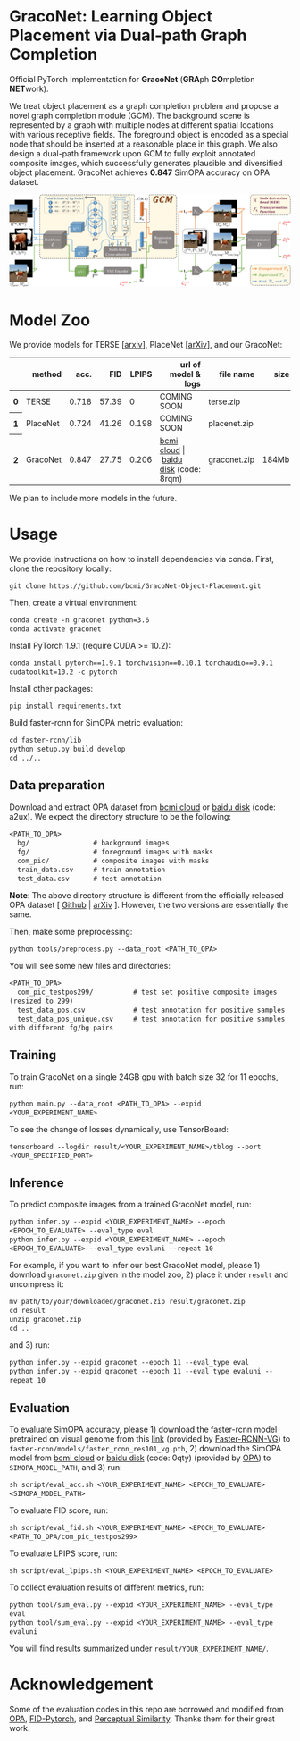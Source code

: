 **GracoNet**: Learning Object Placement via Dual-path Graph Completion
========

Official PyTorch Implementation for **GracoNet** (**GRA**ph **CO**mpletion **NET**work).

We treat object placement as a graph completion problem and propose a novel graph completion module (GCM). The background scene is represented by a graph with multiple nodes at different spatial locations with various receptive fields. The foreground object is encoded as a special node that should be inserted at a reasonable place in this graph. We also design a dual-path framework upon GCM to fully exploit annotated composite images, which successfully generates plausible and diversified object placement. GracoNet achieves **0.847** SimOPA accuracy on OPA dataset.

![GracoNet](.github/GracoNet.png)


# Model Zoo
We provide models for TERSE \[[arxiv](https://arxiv.org/abs/1904.05475)\], PlaceNet \[[arXiv](https://arxiv.org/abs/1812.02350)\], and our GracoNet:

<table>
  <thead>
    <tr style="text-align: right;">
      <th></th>
      <th>method</th>
      <th>acc.</th>
      <th>FID</th>
      <th>LPIPS</th>
      <th>url of model & logs</th>
      <th>file name</th>
      <th>size</th>
    </tr>
  </thead>
  <tbody>
    <tr>
      <th>0</th>
      <td>TERSE</td>
      <td>0.718</td>
      <td>57.39</td>
      <td>0</td>
      <td>COMING SOON</td>
      <td>terse.zip</td>
      <td></td>
    </tr>
    <tr>
      <th>1</th>
      <td>PlaceNet</td>
      <td>0.724</td>
      <td>41.26</td>
      <td>0.198</td>
      <td>COMING SOON</td>
      <td>placenet.zip</td>
      <td></td>
    </tr>
    <tr>
      <th>2</th>
      <td>GracoNet</td>
      <td>0.847</td>
      <td>27.75</td>
      <td>0.206</td>
      <td><a href="https://cloud.bcmi.sjtu.edu.cn/sharing/5y74jrw2a">bcmi cloud</a>&nbsp;|&nbsp;<a href="https://pan.baidu.com/s/1qzEAjHjSarvst5eY3V2Xaw">baidu disk</a>&nbsp;(code: 8rqm)</td>
      <td>graconet.zip</td>
      <td>184Mb</td>
    </tr>
  </tbody>
</table>

We plan to include more models in the future.


# Usage
We provide instructions on how to install dependencies via conda.
First, clone the repository locally:
```
git clone https://github.com/bcmi/GracoNet-Object-Placement.git
```
Then, create a virtual environment:
```
conda create -n graconet python=3.6
conda activate graconet
```
Install PyTorch 1.9.1 (require CUDA >= 10.2):
```
conda install pytorch==1.9.1 torchvision==0.10.1 torchaudio==0.9.1 cudatoolkit=10.2 -c pytorch
```
Install other packages:
```
pip install requirements.txt
```
Build faster-rcnn for SimOPA metric evaluation:
```
cd faster-rcnn/lib
python setup.py build develop
cd ../..
```

## Data preparation
Download and extract OPA dataset from [bcmi cloud](https://cloud.bcmi.sjtu.edu.cn/sharing/anOViiqDN) or [baidu disk](https://pan.baidu.com/s/1tl0x55osXG5hNdIaW_ysuQ) (code: a2ux). We expect the directory structure to be the following:
```
<PATH_TO_OPA>
  bg/                # background images
  fg/                # foreground images with masks
  com_pic/           # composite images with masks
  train_data.csv     # train annotation
  test_data.csv      # test annotation
```

**Note**: The above directory structure is different from the officially released OPA dataset \[ [Github](https://github.com/bcmi/Object-Placement-Assessment-Dataset-OPA) | [arXiv](https://arxiv.org/pdf/2107.01889.pdf) \]. However, the two versions are essentially the same.

Then, make some preprocessing:
```
python tools/preprocess.py --data_root <PATH_TO_OPA>
```
You will see some new files and directories:
```
<PATH_TO_OPA>
  com_pic_testpos299/          # test set positive composite images (resized to 299)
  test_data_pos.csv            # test annotation for positive samples
  test_data_pos_unique.csv     # test annotation for positive samples with different fg/bg pairs 
```

## Training
To train GracoNet on a single 24GB gpu with batch size 32 for 11 epochs, run:
```
python main.py --data_root <PATH_TO_OPA> --expid <YOUR_EXPERIMENT_NAME>
```
To see the change of losses dynamically, use TensorBoard:
```
tensorboard --logdir result/<YOUR_EXPERIMENT_NAME>/tblog --port <YOUR_SPECIFIED_PORT>
```

## Inference
To predict composite images from a trained GracoNet model, run:
```
python infer.py --expid <YOUR_EXPERIMENT_NAME> --epoch <EPOCH_TO_EVALUATE> --eval_type eval
python infer.py --expid <YOUR_EXPERIMENT_NAME> --epoch <EPOCH_TO_EVALUATE> --eval_type evaluni --repeat 10
```
For example, if you want to infer our best GracoNet model, please 1) download ```graconet.zip``` given in the model zoo, 2) place it under ```result``` and uncompress it:
```
mv path/to/your/downloaded/graconet.zip result/graconet.zip
cd result
unzip graconet.zip
cd ..
```
and 3) run:
```
python infer.py --expid graconet --epoch 11 --eval_type eval
python infer.py --expid graconet --epoch 11 --eval_type evaluni --repeat 10
```

## Evaluation
To evaluate SimOPA accuracy, please 1) download the faster-rcnn model pretrained on visual genome from this [link](https://drive.google.com/file/d/18n_3V1rywgeADZ3oONO0DsuuS9eMW6sN/view) (provided by [Faster-RCNN-VG](https://github.com/shilrley6/Faster-R-CNN-with-model-pretrained-on-Visual-Genome)) to ```faster-rcnn/models/faster_rcnn_res101_vg.pth```, 2) download the SimOPA model from [bcmi cloud](https://cloud.bcmi.sjtu.edu.cn/sharing/XPEgkSHdQ) or [baidu disk](https://pan.baidu.com/s/1skFRfLyczzXUpp-6tMHArA) (code: 0qty) (provided by [OPA](https://github.com/bcmi/Object-Placement-Assessment-Dataset-OPA)) to ```SIMOPA_MODEL_PATH```, and 3) run:
```
sh script/eval_acc.sh <YOUR_EXPERIMENT_NAME> <EPOCH_TO_EVALUATE> <SIMOPA_MODEL_PATH>
```
To evaluate FID score, run:
```
sh script/eval_fid.sh <YOUR_EXPERIMENT_NAME> <EPOCH_TO_EVALUATE> <PATH_TO_OPA/com_pic_testpos299>
```
To evaluate LPIPS score, run:
```
sh script/eval_lpips.sh <YOUR_EXPERIMENT_NAME> <EPOCH_TO_EVALUATE>
```
To collect evaluation results of different metrics, run:
```
python tool/sum_eval.py --expid <YOUR_EXPERIMENT_NAME> --eval_type eval
python tool/sum_eval.py --expid <YOUR_EXPERIMENT_NAME> --eval_type evaluni
```
You will find results summarized under ```result/YOUR_EXPERIMENT_NAME/```.


# Acknowledgement
Some of the evaluation codes in this repo are borrowed and modified from [OPA](https://github.com/bcmi/Object-Placement-Assessment-Dataset-OPA), [FID-Pytorch](https://github.com/mseitzer/pytorch-fid), and [Perceptual Similarity](https://github.com/richzhang/PerceptualSimilarity). Thanks them for their great work.